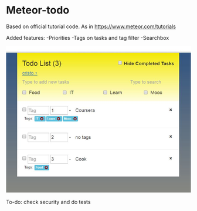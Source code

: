 # Meteor-todo

Based on official tutorial code. As in https://www.meteor.com/tutorials <br>

Added features:
-Priorities 
-Tags on tasks and tag filter
-Searchbox

<img src="https://github.com/Cristo-Conklin/Meteor-todo/blob/master/capture.jpg">

To-do: check security and do tests
